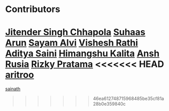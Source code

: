 # Contributors

<!-- prettier-ignore-start -->
[Jitender Singh Chhapola](https://github.com/niteshjitender)
[Suhaas Arun](https://github.com/Suhaas10)
[Sayam Alvi](https://github.com/sayamalvi)
[Vishesh Rathi](https://github.com/rathi710)
[Aditya Saini](https://github.com/Aditya-Saini3)
[Himangshu Kalita](https://github.com/HimangsKalita)
[Ansh Rusia](https://github.com/anshrusia200)
[Rizky Pratama](https://github.com/rizkypsr)
<<<<<<< HEAD
[aritroo](https://github.com/aritroo)
=======
[sainath](https://github.com/sainathd07)
>>>>>>> 46ea612748715968485be35cf81a28b0e359840c
<!-- prettier-ignore-end -->
